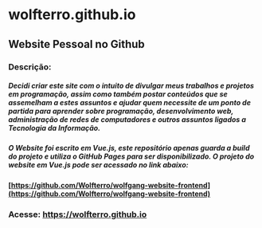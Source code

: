# wolfterro.github.io
## Website Pessoal no Github


### Descrição:

##### Decidi criar este site com o intuito de divulgar meus trabalhos e projetos em programação, assim como também postar conteúdos que se assemelham a estes assuntos e ajudar quem necessite de um ponto de partida para aprender sobre programação, desenvolvimento web, administração de redes de computadores e outros assuntos ligados a Tecnologia da Informação.

##### O Website foi escrito em Vue.js, este repositório apenas guarda a build do projeto e utiliza o GitHub Pages para ser disponibilizado. O projeto do website em Vue.js pode ser acessado no link abaixo:

#### [https://github.com/Wolfterro/wolfgang-website-frontend](https://github.com/Wolfterro/wolfgang-website-frontend)

### Acesse: https://wolfterro.github.io
